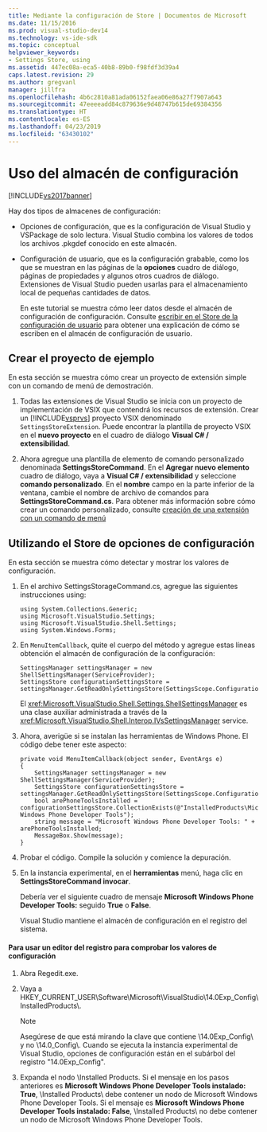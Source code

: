 ```yaml
---
title: Mediante la configuración de Store | Documentos de Microsoft
ms.date: 11/15/2016
ms.prod: visual-studio-dev14
ms.technology: vs-ide-sdk
ms.topic: conceptual
helpviewer_keywords:
- Settings Store, using
ms.assetid: 447ec08a-eca5-40b8-89b0-f98fdf3d39a4
caps.latest.revision: 29
ms.author: gregvanl
manager: jillfra
ms.openlocfilehash: 4b6c2810a81ada06152faea06e86a27f7907a643
ms.sourcegitcommit: 47eeeeadd84c879636e9d48747b615de69384356
ms.translationtype: HT
ms.contentlocale: es-ES
ms.lasthandoff: 04/23/2019
ms.locfileid: "63430102"
---
```

# <a name="using-the-settings-store"></a>Uso del almacén de configuración
[!INCLUDE[vs2017banner](../includes/vs2017banner.md)]

Hay dos tipos de almacenes de configuración:  
  
- Opciones de configuración, que es la configuración de Visual Studio y VSPackage de solo lectura. Visual Studio combina los valores de todos los archivos .pkgdef conocido en este almacén.  
  
- Configuración de usuario, que es la configuración grabable, como los que se muestran en las páginas de la **opciones** cuadro de diálogo, páginas de propiedades y algunos otros cuadros de diálogo. Extensiones de Visual Studio pueden usarlas para el almacenamiento local de pequeñas cantidades de datos.  
  
  En este tutorial se muestra cómo leer datos desde el almacén de configuración de configuración. Consulte [escribir en el Store de la configuración de usuario](../extensibility/writing-to-the-user-settings-store.md) para obtener una explicación de cómo se escriben en el almacén de configuración de usuario.  
  
## <a name="creating-the-example-project"></a>Crear el proyecto de ejemplo  
 En esta sección se muestra cómo crear un proyecto de extensión simple con un comando de menú de demostración.  
  
1. Todas las extensiones de Visual Studio se inicia con un proyecto de implementación de VSIX que contendrá los recursos de extensión. Crear un [!INCLUDE[vsprvs](../includes/vsprvs-md.md)] proyecto VSIX denominado `SettingsStoreExtension`. Puede encontrar la plantilla de proyecto VSIX en el **nuevo proyecto** en el cuadro de diálogo **Visual C# / extensibilidad**.  
  
2. Ahora agregue una plantilla de elemento de comando personalizado denominada **SettingsStoreCommand**. En el **Agregar nuevo elemento** cuadro de diálogo, vaya a **Visual C# / extensibilidad** y seleccione **comando personalizado**. En el **nombre** campo en la parte inferior de la ventana, cambie el nombre de archivo de comandos para **SettingsStoreCommand.cs**. Para obtener más información sobre cómo crear un comando personalizado, consulte [creación de una extensión con un comando de menú](../extensibility/creating-an-extension-with-a-menu-command.md)  
  
## <a name="using-the-configuration-settings-store"></a>Utilizando el Store de opciones de configuración  
 En esta sección se muestra cómo detectar y mostrar los valores de configuración.  
  
1. En el archivo SettingsStorageCommand.cs, agregue las siguientes instrucciones using:  
  
   ```  
   using System.Collections.Generic;  
   using Microsoft.VisualStudio.Settings;  
   using Microsoft.VisualStudio.Shell.Settings;  
   using System.Windows.Forms;  
   ```  
  
2. En `MenuItemCallback`, quite el cuerpo del método y agregue estas líneas obtención el almacén de configuración de la configuración:  
  
   ```  
   SettingsManager settingsManager = new ShellSettingsManager(ServiceProvider);  
   SettingsStore configurationSettingsStore = settingsManager.GetReadOnlySettingsStore(SettingsScope.Configuration);  
   ```  
  
    El <xref:Microsoft.VisualStudio.Shell.Settings.ShellSettingsManager> es una clase auxiliar administrada a través de la <xref:Microsoft.VisualStudio.Shell.Interop.IVsSettingsManager> service.  
  
3. Ahora, averigüe si se instalan las herramientas de Windows Phone. El código debe tener este aspecto:  
  
   ```  
   private void MenuItemCallback(object sender, EventArgs e)  
   {  
       SettingsManager settingsManager = new ShellSettingsManager(ServiceProvider);  
       SettingsStore configurationSettingsStore = settingsManager.GetReadOnlySettingsStore(SettingsScope.Configuration);  
       bool arePhoneToolsInstalled = configurationSettingsStore.CollectionExists(@"InstalledProducts\Microsoft Windows Phone Developer Tools");  
       string message = "Microsoft Windows Phone Developer Tools: " + arePhoneToolsInstalled;  
       MessageBox.Show(message);  
   }  
   ```  
  
4. Probar el código. Compile la solución y comience la depuración.  
  
5. En la instancia experimental, en el **herramientas** menú, haga clic en **SettingsStoreCommand invocar**.  
  
    Debería ver el siguiente cuadro de mensaje **Microsoft Windows Phone Developer Tools:** seguido **True** o **False**.  
  
   Visual Studio mantiene el almacén de configuración en el registro del sistema.  
  
#### <a name="to-use-a-registry-editor-to-verify-configuration-settings"></a>Para usar un editor del registro para comprobar los valores de configuración  
  
1. Abra Regedit.exe.  
  
2. Vaya a HKEY_CURRENT_USER\Software\Microsoft\VisualStudio\14.0Exp_Config\InstalledProducts\\.  
  
    > [!NOTE]
    > Asegúrese de que está mirando la clave que contiene \14.0Exp_Config\ y no \14.0_Config\\. Cuando se ejecuta la instancia experimental de Visual Studio, opciones de configuración están en el subárbol del registro "14.0Exp_Config".  
  
3. Expanda el nodo \Installed Products\. Si el mensaje en los pasos anteriores es **Microsoft Windows Phone Developer Tools instalado: True**, \Installed Products\ debe contener un nodo de Microsoft Windows Phone Developer Tools. Si el mensaje es **Microsoft Windows Phone Developer Tools instalado: False**, \Installed Products\ no debe contener un nodo de Microsoft Windows Phone Developer Tools.
